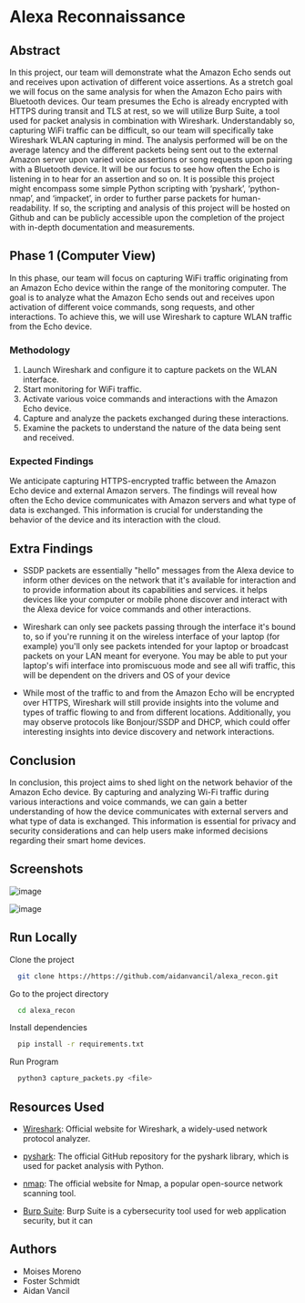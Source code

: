 
# Alexa Reconnaissance

## Abstract 
In this project, our team will demonstrate what the Amazon Echo sends out and receives upon activation of different voice assertions. As a stretch goal we will focus on the same analysis for when the Amazon Echo pairs with Bluetooth devices. Our team presumes the Echo is already encrypted with HTTPS during transit and TLS at rest, so we will utilize Burp Suite, a tool used for packet analysis in combination with Wireshark. Understandably so, capturing WiFi traffic can be difficult, so our team will specifically take Wireshark WLAN capturing in mind. The analysis performed will be on the average latency and the different packets being sent out to the external Amazon server upon varied voice assertions or song requests upon pairing with a Bluetooth device. It will be our focus to see how often the Echo is listening in to hear for an assertion and so on. It is possible this project might encompass some simple Python scripting with ‘pyshark’, ‘python-nmap’, and ‘impacket’, in order to further parse packets for human-readability. If so, the scripting and analysis of this project will be hosted on Github and can be publicly accessible upon the completion of the project with in-depth documentation and measurements.

## Phase 1 (Computer View)
In this phase, our team will focus on capturing WiFi traffic originating from an Amazon Echo device within the range of the monitoring computer. The goal is to analyze what the Amazon Echo sends out and receives upon activation of different voice commands, song requests, and other interactions. To achieve this, we will use Wireshark to capture WLAN traffic from the Echo device.

### Methodology
1. Launch Wireshark and configure it to capture packets on the WLAN interface.
2. Start monitoring for WiFi traffic.
3. Activate various voice commands and interactions with the Amazon Echo device.
4. Capture and analyze the packets exchanged during these interactions.
5. Examine the packets to understand the nature of the data being sent and received.

### Expected Findings
We anticipate capturing HTTPS-encrypted traffic between the Amazon Echo device and external Amazon servers. The findings will reveal how often the Echo device communicates with Amazon servers and what type of data is exchanged. This information is crucial for understanding the behavior of the device and its interaction with the cloud.

## Extra Findings
- SSDP packets are essentially "hello" messages from the Alexa device to inform other devices on the network that it's available for interaction and to provide information about its capabilities and services.  it helps devices like your computer or mobile phone discover and interact with the Alexa device for voice commands and other interactions.

- Wireshark can only see packets passing through the interface it's bound to, so if you're running it on the wireless interface of your laptop (for example) you'll only see packets intended for your laptop or broadcast packets on your LAN meant for everyone. You may be able to put your laptop's wifi interface into promiscuous mode and see all wifi traffic, this will be dependent on the drivers and OS of your device

- While most of the traffic to and from the Amazon Echo will be encrypted over HTTPS, Wireshark will still provide insights into the volume and types of traffic flowing to and from different locations. Additionally, you may observe protocols like Bonjour/SSDP and DHCP, which could offer interesting insights into device discovery and network interactions.

## Conclusion
In conclusion, this project aims to shed light on the network behavior of the Amazon Echo device. By capturing and analyzing Wi-Fi traffic during various interactions and voice commands, we can gain a better understanding of how the device communicates with external servers and what type of data is exchanged. This information is essential for privacy and security considerations and can help users make informed decisions regarding their smart home devices.


## Screenshots

![image](https://github.com/aidanvancil/alexa_recon/assets/42700427/3b5bf3df-2d79-42b6-9427-1e79e081b5d8)

![image](https://github.com/aidanvancil/alexa_recon/assets/42700427/32f31610-45e1-40a3-b37b-420d456601a7)


## Run Locally

Clone the project

```bash
  git clone https://https://github.com/aidanvancil/alexa_recon.git
```

Go to the project directory

```bash
  cd alexa_recon
```

Install dependencies

```bash
  pip install -r requirements.txt
```

Run Program

```bash
  python3 capture_packets.py <file>
```


## Resources Used

- [Wireshark](https://www.wireshark.org/): Official website for Wireshark, a widely-used network protocol analyzer.

- [pyshark](https://github.com/KimiNewt/pyshark): The official GitHub repository for the pyshark library, which is used for packet analysis with Python.

- [nmap](https://nmap.org/): The official website for Nmap, a popular open-source network scanning tool.

- [Burp Suite](https://portswigger.net/burp): Burp Suite is a cybersecurity tool used for web application security, but it can


## Authors
- Moises Moreno
- Foster Schmidt
- Aidan Vancil
